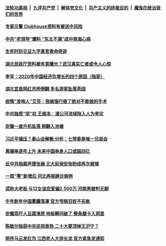 

####  [法轮功真相](../../../../basic/blob/master/README.md?t=02161431) &nbsp;|&nbsp; [九评共产党](../../../../9ping.md/blob/master/README.md?t=02161431) &nbsp;|&nbsp; [解体党文化](../../../../jtdwh.md/blob/master/README.md?t=02161431)  &nbsp;|&nbsp; [共产主义的终极目的](../../../../gczydzjmd.md/blob/master/README.md?t=02161431) &nbsp;|&nbsp; [魔鬼在统治我们的世界](../../../../mgztzwmdsj.md/blob/master/README.md?t=02161431) 

#### [专家示警 Clubhouse资料有被送中风险](../pages/soh5/474878.md?t=02161431) 
#### [中共“老领导”爆料  “东北不满”成中南海心病](../pages/soh5/474815.md?t=02161431) 
#### [生死时刻见证九字真言救命奇迹](../pages/soh5/474779.md?t=02161431) 
#### [湖北民政厅资料被有意曝光？武汉真实亡者或令人心惊](../pages/soh5/474794.md?t=02161431) 
#### [李军：2020年中国经济负增长的四个原因（独家）](../pages/soh5/474746.md?t=02161431) 
#### [湖北宜昌网红吊桥侧翻 多名游客坠落茶园](../pages/soh5/474692.md?t=02161431) 
#### [疫情“发哨人”艾芬：我被强行做了绝对不能做的手术](../pages/soh5/474638.md?t=02161431) 
#### [中共独揽“坝”权 王维洛：湄公河流域陷入人为旱灾](../pages/soh5/474683.md?t=02161431) 
#### [安徽一直升机坠落 侧翻入池塘](../pages/soh5/474680.md?t=02161431) 
#### [习近平镇压？泰山会解散 分析：七常委是唯一兄弟会 ](../pages/soh5/474665.md?t=02161431) 
#### [离婚率逐年上升 未来中国单身人口或超四亿](../pages/soh5/474650.md?t=02161431) 
#### [反中共独裁声援张展 北大前保安张盼成再次被捕](../pages/soh5/474596.md?t=02161431) 
#### [一周“零”新增后 河北再报确诊病例](../pages/soh5/474614.md?t=02161431) 
#### [谎称大老板 与12女谈恋爱骗2,500万 河南男被判无期](../pages/soh5/474563.md?t=02161431) 
#### [牛年新年中国雾霾笼罩 官方甩锅百姓不买账](../pages/soh5/474554.md?t=02161431) 
#### [安徽现吓人豆腐渣房 地板瞬间破了 整条腿卡入洞里](../pages/soh5/474542.md?t=02161431) 
#### [陈敏尔独获中央巡视表扬 二十大要顶掉王沪宁？ ](../pages/soh5/474548.md?t=02161431) 
#### [网传马云发红包 江西老人大排长龙 官方紧急发通知](../pages/soh5/474521.md?t=02161431) 

